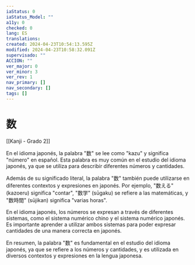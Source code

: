 ```yaml
---
iaStatus: 0
iaStatus_Model: ""
a11y: 0
checked: 0
lang: ES
translations: 
created: 2024-04-23T10:54:13.595Z
modified: 2024-04-23T10:58:32.091Z
supervisado: ""
ACCION: ""
ver_major: 0
ver_minor: 3
ver_rev: 1
nav_primary: []
nav_secondary: []
tags: []
---
```

# 数

[[Kanji - Grado 2]]

En el idioma japonés, la palabra "数" se lee como "kazu" y significa "número" en español. Esta palabra es muy común en el estudio del idioma japonés, ya que se utiliza para describir diferentes números y cantidades.

Además de su significado literal, la palabra "数" también puede utilizarse en diferentes contextos y expresiones en japonés. Por ejemplo, "数える" (kazoeru) significa "contar", "数学" (sūgaku) se refiere a las matemáticas, y "数時間" (sūjikan) significa "varias horas".

En el idioma japonés, los números se expresan a través de diferentes sistemas, como el sistema numérico chino y el sistema numérico japonés. Es importante aprender a utilizar ambos sistemas para poder expresar cantidades de una manera correcta en japonés.

En resumen, la palabra "数" es fundamental en el estudio del idioma japonés, ya que se refiere a los números y cantidades, y es utilizada en diversos contextos y expresiones en la lengua japonesa.
